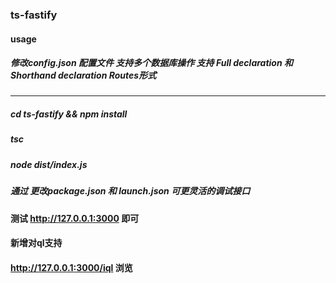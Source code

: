 ### ts-fastify
#### usage
##### 修改config.json 配置文件 支持多个数据库操作 支持 Full declaration 和 Shorthand declaration Routes形式
-------
##### *cd ts-fastify && npm install*  
##### *tsc*  
##### *node dist/index.js*  
##### 通过 更改package.json 和 launch.json 可更灵活的调试接口
#### 测试 http://127.0.0.1:3000  即可

#### 新增对ql支持 
#### http://127.0.0.1:3000/iql  浏览
